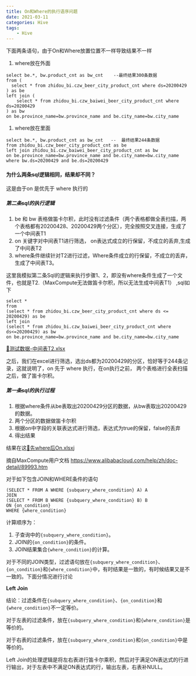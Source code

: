 ```yaml
---
title: On和Where的执行语序问题
date: 2021-03-11
categories: Hive
tags:
	- Hive
---
```




下面两条语句，由于On和Where放置位置不一样导致结果不一样

1. where放在外面

```
select be.*, bw.product_cnt as bw_cnt    --最终结果300条数据
from (
  select * from zhidou_bi.czw_beer_city_product_cnt where ds=20200429
) as be 
left join (
    select * from zhidou_bi.czw_baiwei_beer_city_product_cnt where ds=20200429
) as bw
on be.province_name=bw.province_name and be.city_name=bw.city_name
```

1. where放在里面

```
select be.*, bw.product_cnt as bw_cnt   --  最终结果244条数据 
from zhidou_bi.czw_beer_city_product_cnt as be 
left join zhidou_bi.czw_baiwei_beer_city_product_cnt as bw
on be.province_name=bw.province_name and be.city_name=bw.city_name
where bw.ds=20200429 and be.ds=20200429
```

#### 为什么两条sql逻辑相同，结果却不同？

这是由于on 是优先于 where 执行的

##### 第二条sql的执行逻辑

1. be 和 bw 表格做笛卡尔积，此时没有过滤条件（两个表格都做全表扫描，两个表格都有20200428、20200429两个分区），完全按照交叉连接，生成了一个中间表T1
2. on 关键字对中间表T1进行筛选， on表达式成立的行保留，不成立的丢弃,生成了中间表T2
3. where条件继续针对T2进行过滤，Where条件成立的行保留，不成立的丢弃，生成了中间表T3。

这里我模拟第二条Sql的逻辑来执行步骤1、2，即没有where条件生成了一个文件，也就是T2.（MaxCompute无法做笛卡尔积，所以无法生成中间表T1） ,sql如下

```
select *
from 
(select * from zhidou_bi.czw_beer_city_product_cnt where ds <= 20200429) as be 
left join 
(select * from zhidou_bi.czw_baiwei_beer_city_product_cnt where ds<=20200429) as bw
on be.province_name=bw.province_name and be.city_name=bw.city_name
```

[📎测试数据-中间表T2.xlsx](https://www.yuque.com/attachments/yuque/0/2020/xlsx/1320486/1588257113014-a641c44b-bc0d-44f7-9958-52ad98982e7c.xlsx)

之后，我们在excel进行筛选，选出ds都为20200429的分区，恰好等于244条记录，这就说明了，on 先于 where 执行，在on执行之前， 两个表格进行全表扫描之后，做了笛卡尔积。

##### 第一条sql的执行过程

1. 根据where条件从be表取出20200429分区的数据，从bw表取出20200429的数据。
2. 两个分区的数据做笛卡尔积
3. 根据on中字段的关联表达式进行筛选，表达式为true的保留，false的丢弃
4. 得出结果

结果在这[📎先where后On.xlsx](https://www.yuque.com/attachments/yuque/0/2020/xlsx/1320486/1588257793230-3df27c71-c4ee-4950-8aea-56250e27b014.xlsx)j

摘自MaxCompute用户文档 https://www.alibabacloud.com/help/zh/doc-detail/89993.htm

对于如下包含JOIN和WHERE条件的语句

```
(SELECT * FROM A WHERE {subquery_where_condition} A) A
JOIN
(SELECT * FROM B WHERE {subquery_where_condition} B) B
ON {on_condition}
WHERE {where_condition}
```

计算顺序为：

1. 子查询中的`{subquery_where_condition}`。
2. JOIN的`{on_condition}`的条件。
3. JOIN结果集合`{where_condition}`的计算。

对于不同的JOIN类型，过滤语句放在`{subquery_where_condition}`、`{on_condition}`和`{where_condition}`中，有时结果是一致的，有时候结果又是不一致的。下面分情况进行讨论

**Left Join**

结论：过滤条件在`{subquery_where_condition}`、`{on_condition}`和`{where_condition}`不一定等价。

对于左表的过滤条件，放在`{subquery_where_condition}`和`{where_condition}`是等价的。

对于右表的过滤条件，放在`{subquery_where_condition}`和`{on_condition}`中是等价的。

Left Join的处理逻辑是将左右表进行笛卡尔乘积，然后对于满足ON表达式的行进行输出，对于左表中不满足ON表达式的行，输出左表，右表补NULL。
